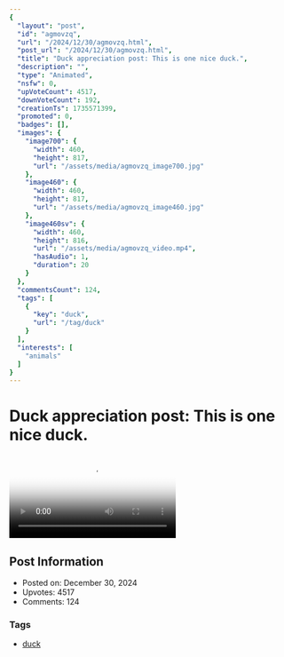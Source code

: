 ```yaml
---
{
  "layout": "post",
  "id": "agmovzq",
  "url": "/2024/12/30/agmovzq.html",
  "post_url": "/2024/12/30/agmovzq.html",
  "title": "Duck appreciation post: This is one nice duck.",
  "description": "",
  "type": "Animated",
  "nsfw": 0,
  "upVoteCount": 4517,
  "downVoteCount": 192,
  "creationTs": 1735571399,
  "promoted": 0,
  "badges": [],
  "images": {
    "image700": {
      "width": 460,
      "height": 817,
      "url": "/assets/media/agmovzq_image700.jpg"
    },
    "image460": {
      "width": 460,
      "height": 817,
      "url": "/assets/media/agmovzq_image460.jpg"
    },
    "image460sv": {
      "width": 460,
      "height": 816,
      "url": "/assets/media/agmovzq_video.mp4",
      "hasAudio": 1,
      "duration": 20
    }
  },
  "commentsCount": 124,
  "tags": [
    {
      "key": "duck",
      "url": "/tag/duck"
    }
  ],
  "interests": [
    "animals"
  ]
}
---
```


# Duck appreciation post: This is one nice duck.

<video controls playsinline loop poster="/assets/media/agmovzq_image460.jpg">
  <source src="/assets/media/agmovzq_video.mp4" type="video/mp4">
  Your browser does not support the video tag.
</video>

## Post Information

- Posted on: December 30, 2024
- Upvotes: 4517
- Comments: 124

### Tags

- [duck](/tag/duck)
